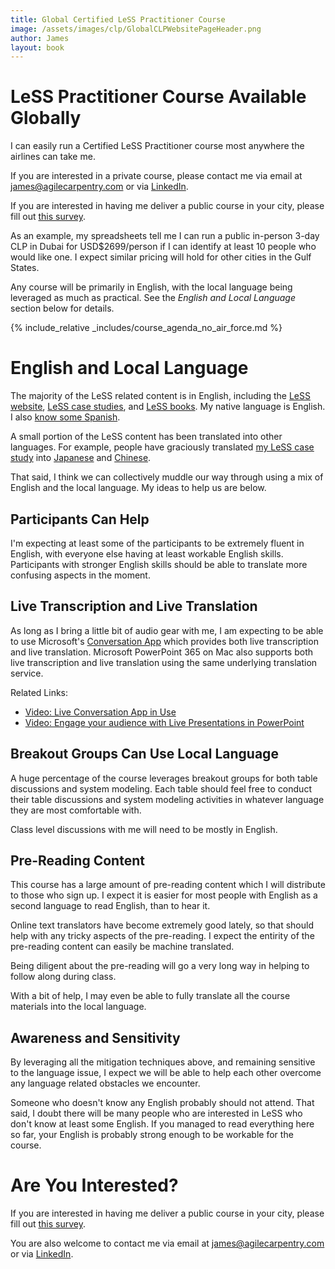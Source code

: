```yaml
---
title: Global Certified LeSS Practitioner Course
image: /assets/images/clp/GlobalCLPWebsitePageHeader.png
author: James
layout: book
---
```


# LeSS Practitioner Course Available Globally

I can easily run a Certified LeSS Practitioner course most anywhere the airlines can take me. 

If you are interested in a private course, please contact me via email at [james@agilecarpentry.com](mailto:james@agilecarpentry.com) or via [LinkedIn](https://www.linkedin.com/in/jamescarpenter1/).

If you are interested in having me deliver a public course in your city, please fill out [this survey](https://forms.gle/7BtgehG84c73YTmJA).

As an example, my spreadsheets tell me I can run a public in-person 3-day CLP in Dubai for USD$2699/person if I can identify at least 10 people who would like one. I expect similar pricing will hold for other cities in the Gulf States.

Any course will be primarily in English, with the local language being leveraged as much as practical. See the _English and Local Language_ section below for details.

{% include_relative _includes/course_agenda_no_air_force.md %}

# English and Local Language

The majority of the LeSS related content is in English, including the [LeSS website](https://less.works), [LeSS case studies](https://less.works/case-studies), and [LeSS books](https://less.works/resources/learning-resources/books). My native language is English. I also [know some Spanish](https://www.linkedin.com/pulse/learning-spanish-baselang-james-carpenter/).

A small portion of the LeSS content has been translated into other languages. For example, people have graciously translated [my LeSS case study](https://less.works/case-studies/large-server-hardware-company) into [Japanese](https://less.works/jp/case-studies/large-server-hardware-company) and [Chinese](https://less.works/zh-CN/case-studies/large-server-hardware-company).

That said, I think we can collectively muddle our way through using a mix of English and the local language. My ideas to help us are below.

## Participants Can Help

I'm expecting at least some of the participants to be extremely fluent in English, with everyone else having at least workable English skills. Participants with stronger English skills should be able to translate more confusing aspects in the moment.

## Live Transcription and Live Translation

As long as I bring a little bit of audio gear with me, I am expecting to be able to use Microsoft's [Conversation App](https://translator.microsoft.com/) which provides both live transcription and live translation. Microsoft PowerPoint 365 on Mac also supports both live transcription and live translation using the same underlying translation service.

Related Links:
* [Video: Live Conversation App in Use](https://www.youtube.com/watch?v=MgsSoZZVe2U&t=1s)
* [Video: Engage your audience with Live Presentations in PowerPoint](https://www.youtube.com/watch?v=Lzfqwn05Lzg)

## Breakout Groups Can Use Local Language
A huge percentage of the course leverages breakout groups for both table discussions and system modeling. Each table should feel free to conduct their table discussions and system modeling activities in whatever language they are most comfortable with.

Class level discussions with me will need to be mostly in English.

## Pre-Reading Content

This course has a large amount of pre-reading content which I will distribute to those who sign up. I expect it is easier for most people with English as a second language to read English, than to hear it. 

Online text translators have become extremely good lately, so that should help with any tricky aspects of the pre-reading. I expect the entirity of the pre-reading content can easily be machine translated.

Being diligent about the pre-reading will go a very long way in helping to follow along during class.

With a bit of help, I may even be able to fully translate all the course materials into the local language.

## Awareness and Sensitivity

By leveraging all the mitigation techniques above, and remaining sensitive to the language issue, I expect we will be able to help each other overcome any language related obstacles we encounter.

Someone who doesn't know any English probably should not attend. That said, I doubt there will be many people who are interested in LeSS who don't know at least some English. If you managed to read everything here so far, your English is probably strong enough to be workable for the course.

# Are You Interested?

If you are interested in having me deliver a public course in your city, please fill out [this survey](https://forms.gle/7BtgehG84c73YTmJA). 

You are also welcome to contact me via email at [james@agilecarpentry.com](mailto:james@agilecarpentry.com) or via [LinkedIn](https://www.linkedin.com/in/jamescarpenter1/).

